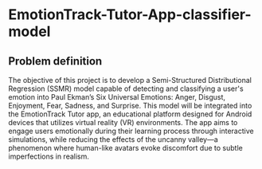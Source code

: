 # EmotionTrack-Tutor-App-classifier-model
## Problem definition
The objective of this project is to develop a Semi-Structured Distributional Regression (SSMR) model capable of detecting and classifying a user's emotion into Paul Ekman’s Six Universal Emotions: Anger, Disgust, Enjoyment, Fear, Sadness, and Surprise. This model will be integrated into the EmotionTrack Tutor app, an educational platform designed for Android devices that utilizes virtual reality (VR) environments. The app aims to engage users emotionally during their learning process through interactive simulations, while reducing the effects of the uncanny valley—a phenomenon where human-like avatars evoke discomfort due to subtle imperfections in realism.
